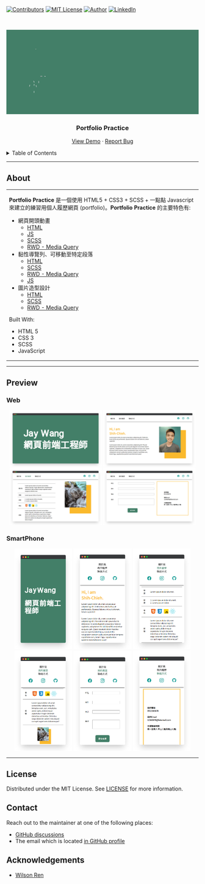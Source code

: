 <!--
*** Thanks for checking out the Portfolio-Practice. If you have a suggestion
*** that would make this better, please fork the repo and create a pull request
*** or simply open an issue with the tag "enhancement".
*** Thanks again! Now go create something AMAZING! :D
***
*** To avoid retyping too much info. Do a search and replace for the following:
*** github_username (that is "windsuzu"), repo_name (that is "Portfolio-Practice"), project_title, project_description
-->

<!-- [![Issues][issues-shield]][issues-url] -->
<!-- [![PR Welcome][pr-welcome-shield]](#contributing) -->
[![Contributors][contributors-shield]][contributors-url]
[![MIT License][license-shield]][license-url]
[![Author][author-shield]][author-url]
[![LinkedIn][linkedin-shield]][linkedin-url]


<!-- PROJECT LOGO -->
<br />
<p align="center">
  <a href="https://windsuzu.github.io/Portfolio-Practice">
    <img src="images/logo.gif" alt="Logo">
  </a>

  <h3 align="center">Portfolio Practice</h3>
  <p align="center">
    <a href="https://windsuzu.github.io/Portfolio-Practice">View Demo</a>
    ·
    <a href="https://github.com/windsuzu/Portfolio-Practice/issues">Report Bug</a>
  </p>
</p>


<details>
<summary>Table of Contents</summary>

* [About](#about)
* [Preview](#preview)
  * [Web](#web)
  * [SmartPhone](#smartphone)
* [License](#license)
* [Contact](#contact)
* [Acknowledgements](#acknowledgements)

</details>

---

<!-- ABOUT THE PROJECT -->
## About

<table>
<tr>
<td>

**Portfolio Practice** 是一個使用 HTML5 + CSS3 + SCSS + 一點點 Javascript 來建立的練習用個人履歷網頁 (portfolio)。**Portfolio Practice** 的主要特色有:

- 網頁開頭動畫
  - [HTML](https://github.com/windsuzu/Portfolio-Practice/blob/main/index.html#L28-L258)
  - [JS](https://github.com/windsuzu/Portfolio-Practice/blob/main/app.js#L1-L7)
  - [SCSS](https://github.com/windsuzu/Portfolio-Practice/blob/c983e94c2a19a27907b12573d1a2df0128e4626d/styles/animation.scss)
  - [RWD - Media Query](https://github.com/windsuzu/Portfolio-Practice/blob/main/styles/animation.scss#L113-L135)
- 黏性導覽列、可移動至特定段落
  - [HTML](https://github.com/windsuzu/Portfolio-Practice/blob/main/index.html#L259-L284)
  - [SCSS](https://github.com/windsuzu/Portfolio-Practice/blob/main/styles/style.scss#L9-L56)
  - [RWD - Media Query](https://github.com/windsuzu/Portfolio-Practice/blob/main/styles/style.scss#L65-L83)
  - [JS](https://github.com/windsuzu/Portfolio-Practice/blob/main/app.js#L9-L35)
- 圖片造型設計
  - [HTML](https://github.com/windsuzu/Portfolio-Practice/blob/main/index.html#L305-L308)
  - [SCSS](https://github.com/windsuzu/Portfolio-Practice/blob/main/styles/introduction.scss#L24-L46)
  - [RWD - Media Query](https://github.com/windsuzu/Portfolio-Practice/blob/main/styles/introduction.scss#L49-L85)

Built With:
- HTML 5
- CSS 3
- SCSS
- JavaScript

</td>
</tr>
</table>

---

## Preview

### Web

<p align="center">
    <img src="images/web/1.png" width=48%>
    <img src="images/web/2.png" width=48%>
    <img src="images/web/3.png" width=48%>
    <img src="images/web/4.png" width=48%>
</p>

### SmartPhone

<p align="center">
    <img src="images/phone/1.png" width=30%>
    <img src="images/phone/2.png" width=30%>
    <img src="images/phone/3.png" width=30%>
    <img src="images/phone/4.png" width=30%>
    <img src="images/phone/5.png" width=30%>
    <img src="images/phone/6.png" width=30%>
</p>

---

## License

Distributed under the MIT License. See [LICENSE](https://github.com/windsuzu/Portfolio-Practice/blob/main/LICENSE) for more information.

## Contact

Reach out to the maintainer at one of the following places:

* [GitHub discussions](https://github.com/windsuzu/Portfolio-Practice/discussions)
* The email which is located [in GitHub profile](https://github.com/windsuzu)


## Acknowledgements

* [Wilson Ren](https://www.udemy.com/user/wilson-r-6/)


[contributors-shield]: https://img.shields.io/github/contributors/windsuzu/Portfolio-Practice.svg?style=for-the-badge
[contributors-url]: https://github.com/windsuzu/Portfolio-Practice/graphs/contributors
[issues-shield]: https://img.shields.io/github/issues/windsuzu/Portfolio-Practice.svg?style=for-the-badge
[issues-url]: https://github.com/windsuzu/Portfolio-Practice/issues
[license-shield]: https://img.shields.io/github/license/windsuzu/Portfolio-Practice.svg?style=for-the-badge&label=license
[license-url]: https://github.com/windsuzu/Portfolio-Practice/blob/main/LICENSE.txt
[linkedin-shield]: https://img.shields.io/badge/-LinkedIn-black.svg?style=for-the-badge&logo=linkedin&colorB=555
[linkedin-url]: https://linkedin.com/in/windsuzu
[pr-welcome-shield]: https://shields.io/badge/PRs-Welcome-ff69b4?style=for-the-badge
[author-shield]: https://shields.io/badge/Made_with_%E2%9D%A4_by-windsuzu-F4A92F?style=for-the-badge
[author-url]: https://github.com/windsuzu
